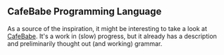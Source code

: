 ## CafeBabe Programming Language

As a source of the inspiration, it might be interesting to take a look at [CafeBabe](https://github.com/siy/CafeBabe).
It's a work in (slow) progress, but it already has a description and preliminarily thought out (and working) grammar.
